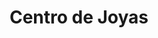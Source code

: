 ---
title: "Centro de Joyas"
url: /ciudad-autonoma-de-buenos-aires/centro-de-joyas/
shop: joyería
---
